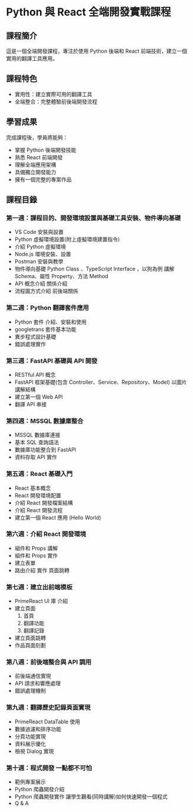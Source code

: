 # Python 與 React 全端開發實戰課程

## 課程簡介

這是一個全端開發課程，專注於使用 Python 後端和 React 前端技術，建立一個實用的翻譯工具應用。

## 課程特色

- 實用性：建立實際可用的翻譯工具
- 全端整合：完整體驗前後端開發流程

## 學習成果

完成課程後，學員將能夠：

- 掌握 Python 後端開發技能
- 熟悉 React 前端開發
- 理解全端應用架構
- 具備獨立開發能力
- 擁有一個完整的專案作品

## 課程目錄

### 第一週：課程目的、開發環境設置與基礎工具安裝、物件導向基礎

- VS Code 安裝與設置
- Python 虛擬環境設置(附上虛擬環境建置指令)
- 介紹 Python 虛擬環境
- Node.js 環境安裝、設置
- Postman 安裝與教學
- 物件導向基礎 Python Class 、TypeScript Interface ，以狗為例 講解 Schema、屬性 Property、方法 Method
- API 概念介紹 關係介紹
- 流程圖方式介紹 前後端關係

### 第二週：Python 翻譯套件應用

- Python 套件 介紹、安裝和使用
- googletrans 套件基本功能
- 異步程式設計基礎
- 錯誤處理實作

### 第三週：FastAPI 基礎與 API 開發

- RESTful API 概念
- FastAPI 框架基礎(包含 Controller、Service、Repository、Model) 以圖片講解結構
- 建立第一個 Web API
- 翻譯 API 串接

### 第四週：MSSQL 數據庫整合

- MSSQL 數據庫連接
- 基本 SQL 查詢語法
- 數據庫功能整合到 FastAPI
- 資料存取 API 實作

### 第五週：React 基礎入門

- React 基本概念
- React 開發環境配置
- 介紹 React 開發檔案結構
- 介紹 React 開發流程
- 建立第一個 React 應用 (Hello World)

### 第六週：介紹 React 開發環境

- 組件和 Props 講解
- 組件和 Props 實作
- 建立表單
- 路由介紹 實作 頁面跳轉

### 第七週：建立出前端模板

- PrimeReact UI 庫 介紹
- 建立頁面
  1. 首頁
  2. 翻譯功能
  3. 翻譯記錄
- 建立頁面跳轉
- 作品頁面刻劃

### 第八週：前後端整合與 API 調用

- 前後端通信實現
- API 請求和響應處理
- 錯誤處理機制

### 第九週：翻譯歷史記錄頁面實現

- PrimeReact DataTable 使用
- 數據過濾和排序功能
- 分頁功能實現
- 資料展示優化
- 檢視 Dialog 實現

### 第十週：程式開發 一點都不可怕

- 範例專案展示
- Python 爬蟲開發介紹
- Python 爬蟲開發實作 讓學生觀看(同時講解)如何快速開發一個程式
- Q & A

